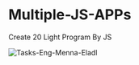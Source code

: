 # Multiple-JS-APPs
Create 20 Light Program By JS

![Tasks-Eng-Menna-Eladl](https://user-images.githubusercontent.com/98129284/208765048-8dd1158a-7ac7-4647-a9af-5f3942b8e059.png)
